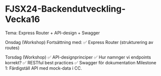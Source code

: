 # FJSX24-Backendutveckling-Vecka16

Tema: Express Router + API-design + Swagger

Onsdag (Workshop)
Fortsättning med:
✅ Express Router (strukturering av routes)

Torsdag (Workshop)
✅ API-designprinciper
✅ Hur namnger vi endpoints korrekt?
✅ RESTful best practices
✅ Swagger för dokumentation
Milestone 1: Färdigställ API med mock-data i CC.
